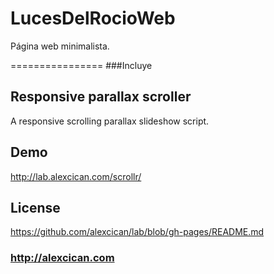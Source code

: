 LucesDelRocioWeb
================

Página web minimalista. 

================
###Incluye

## Responsive parallax scroller
A responsive scrolling parallax slideshow script.

## Demo
http://lab.alexcican.com/scrollr/

## License
https://github.com/alexcican/lab/blob/gh-pages/README.md

### http://alexcican.com


